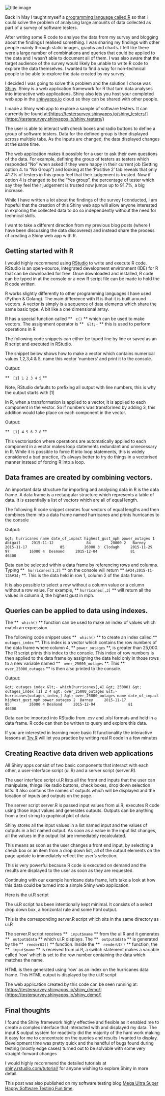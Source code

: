         

![title image](assets/bubbles.jpg "title image")

Back in May I taught myself a [programming language called R](https://en.wikipedia.org/wiki/R_(programming_language)) so that I could solve the problem of analysing large amounts of data collected as part of a survey of software testers.

After writing some R code to analyse the data from my survey and blogging about the findings I realised something. I was sharing my findings with other people mainly through static images, graphs and charts. I felt like there were a large number of combinations and queries that could be applied to the data and I wasn’t able to document all of them. I was also aware that the target audience of the survey would likely be unable to write R code to explore the data themselves. I wanted to find a way for non-technical people to be able to explore the data created by my survey.

I decided I was going to solve this problem and the solution I chose was [Shiny](http://shiny.rstudio.com/). Shiny is a web application framework for R that turn data analyses into interactive web applications. Shiny also lets you host your completed web app in the [shinyapps.io](http://www.shinyapps.io/) cloud so they can be shared with other people.

I made a Shiny web app to explore a sample of software testers. It can currently be found at:[https://testersurvey.shinyapps.io/shiny_testers/](https://testersurvey.shinyapps.io/shiny_testers/)

The user is able to interact with check boxes and radio buttons to define a group of software testers. Data for the defined group is then displayed across multiple tabs. As the inputs are changed, the data displayed changes at the same time.

The web application makes it possible for a user to ask their own questions of the data. For example, defining the group of testers as testers which responded “No” when asked if they were happy in their current job (Setting option 4. to “No Group”) and looking at the ‘Positive 2’ tab reveals that only 41.7% of testers in this group feel that their judgement is trusted. Now if option 4 is changed to be the “Yes group”, the percentage of tester which say they feel their judgement is trusted now jumps up to 91.7%, a big increase.

While I have written a lot about the findings of the survey I conducted, I am hopeful that the creation of this Shiny web app will allow anyone interested in exploring the collected data to do so independently without the need for technical skills.

I want to take a different direction from my previous blog posts (where I have been discussing the data discovered) and instead share the process of creating a Shiny web app with R.

## Getting started with R

I would highly recommend using [RStudio](https://www.rstudio.com/) to write and execute R code. RStudio is an open-source, integrated development environment (IDE) for R that can be downloaded for free. Once downloaded and installed, R code can be typed in at the console or a new R script file can be made to hold the R code written.

R works slightly differently to other programming languages I have used (Python &amp; Golang). The main difference with R is that it is built around vectors. A vector is simply is a sequence of data elements which share the same basic type. A bit like a one dimensional array.

R has a special function called **
` c()`
** which can be used to make vectors.
The assignment operator is **
`  &lt;- `
** this is used to perform operations in R

The following code snippets can either be typed line by line or saved as an R script and executed in RStudio.

The snippet below shows how to make a vector which contains numerical values 1,2,3,4 &amp; 5, name this vector ‘numbers’ and print it to the console.



Output:

**
` [1] 1 2 3 4 5`
**

Note, RStudio defaults to prefixing all output with line numbers, this is why the output starts with [1]

In R, when a transformation is applied to a vector, it is applied to each component in the vector. So if numbers was transformed by adding 3, this addition would take place on each component in the vector.



Output:

**
` [1] 4 5 6 7 8`
**

This vectorisation where operations are automatically applied to each component in a vector makes loop statements redundant and unnecessary in R. While it is possible to force R into loop statements, this is widely considered a bad practice, it’s always better to try do things in a vectorised manner instead of forcing R into a loop.

## Data frames are created by combining vectors.

An important data structure for importing and analysing data in R is the data frame. A data frame is a rectangular structure which represents a table of data. It is essentially a list of vectors which are all of equal length.

The following R code snippet creates four vectors of equal lengths and then combines them into a data frame named hurricanes and prints hurricanes to the console



Output:



``&gt; hurricanes
name date_of_impact highest_gust_mph power_outages
1  Abigail     2015-11-12               84         20000
2   Barney     2015-11-17               85         26000
3  Clodagh     2015-11-29               97         16000
4  Desmond     2015-12-04               81         46300
``



Data can be selected within a data frame by referencing rows and columns. Typing **
` hurricanes[1,2]`
** on the console will return **
`&#34;2015-11-12&#34;`
**. This is the data held in row 1, column 2 of the data frame.

It is also possible to select a row without a column value or a column without a row value. For example, **
`hurricanes[,3]`
** will return all the values in column 3, the highest gust in mph.

## Queries can be applied to data using indexes.

The **
` which()`
** function can be used to make an index of values which match an expression.

The following code snippet uses **
` which()`
** to create an index called **
` outages_index`
**. This index is a vector which contains the row numbers of the data frame where column 4, **
`power_outages`
**, is greater than 25,000. The R script prints this index to the console. This index of row numbers is then applied to the data frame by assigning the data held only in those rows to a new variable named **
` over_25000_outages`
**. This **
` over_25000_outages`
** is then also printed to the console.



Output:



``&gt; outages_index &lt;- which(hurricanes[,4] &gt; 25000)
&gt; outages_index
[1] 2 4
&gt; over_25000_outages &lt;- hurricanes[outages_index,]
&gt; over_25000_outages
     name date_of_impact highest_gust_mph power_outages
2  Barney     2015-11-17               85         26000
4 Desmond     2015-12-04               81         46300
``



Data can be imported into RStudio from .csv and .xlsl formats and held in a data frame. R code can then be written to query and explore this data.

If you are interested in learning more basic R functionality the interactive lessons at [Try R](http://tryr.codeschool.com/) will let you practice by writing real R code in a few minutes

## Creating Reactive data driven web applications

All Shiny apps consist of two basic components that interact with each other, a user-interface script (ui.R) and a server script (server.R).

The user interface script ui.R lists all the front end inputs that the user can manipulate, things like radio buttons, check boxes, drop down selection lists. It also contains the names of outputs which will be displayed and the location of inputs and outputs on the page.

The server script server.R is passed input values from ui.R, executes R code using those input values and generates outputs. Outputs can be anything from a text string to graphical plot of data.

Shiny stores all the input values in a list named input and the values of outputs in a list named output. As soon as a value in the input list changes, all the values in the output list are immediately recalculated.

This means as soon as the user changes a front end input, by selecting a check box or an item from a drop down list, all of the output elements on the page update to immediately reflect the user’s selection.

This is very powerful because R code is executed on demand and the results are displayed to the user as soon as they are requested.

Continuing with our example hurricane data frame, let’s take a look at how this data could be turned into a simple Shiny web application.

Here is the ui.R script



The ui.R script has been intentionally kept minimal. It consists of a select drop down box, a horizontal rule and some html output.

This is the corresponding server.R script which sits in the same directory as ui.R



The server.R script receives **
` input$name`
** from the ui.R and it generates **
` output$data`
** which ui.R displays. The  **
` output$data`
** is generated by the **
` renderUI()`
** function. Inside the **
` renderUI()`
**  function, the **
` input$name`
** is received from ui.R, a switch statement makes a variable called ‘row’ which is set to the row number containing the data which matches the name.

HTML is then generated using ‘row’ as an index on the hurricanes data frame. This HTML output is displayed by the ui.R script

The web application created by this code can be seen running at:[https://testersurvey.shinyapps.io/shiny_demo/](https://testersurvey.shinyapps.io/shiny_demo/)

## Final thoughts

I found the Shiny framework highly effective and flexible as it enabled me to create a complex interface that interacted with and displayed my data. The input &amp; output system for reactivity did the majority of the hard work making it easy for me to concentrate on the queries and results I wanted to display. Development time was pretty quick and the handful of bugs found during testing (mostly edge cases) turned out to be solvable with some very straight-forward changes

I would highly recommend the detailed tutorials at [shiny.rstudio.com/tutorial/](http://shiny.rstudio.com/tutorial/) for anyone wishing to explore Shiny in more detail.

This post was also published on my software testing blog [Mega Ultra Super Happy Software Testing Fun time](http://testingfuntime.blogspot.co.uk/).

      